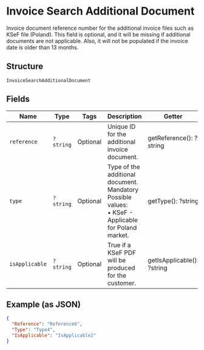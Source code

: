 
# Invoice Search Additional Document

Invoice document reference number for the additional invoice files such as KSeF file (Poland). This field is optional, and it will be missing if additional documents are not applicable. Also, it will not be populated if the invoice date is older than 13 months.

## Structure

`InvoiceSearchAdditionalDocument`

## Fields

| Name | Type | Tags | Description | Getter | Setter |
|  --- | --- | --- | --- | --- | --- |
| `reference` | `?string` | Optional | Unique ID for the additional invoice document. | getReference(): ?string | setReference(?string reference): void |
| `type` | `?string` | Optional | Type of the additional document.<br>Mandatory<br>Possible values:<br>•    KSeF - Applicable for Poland market. | getType(): ?string | setType(?string type): void |
| `isApplicable` | `?string` | Optional | True if a KSeF PDF will be produced for the customer. | getIsApplicable(): ?string | setIsApplicable(?string isApplicable): void |

## Example (as JSON)

```json
{
  "Reference": "Reference6",
  "Type": "Type4",
  "IsApplicable": "IsApplicable2"
}
```

